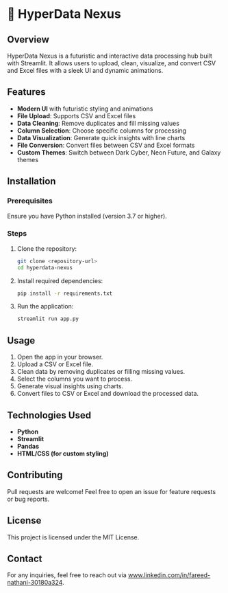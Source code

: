 # 🚀 HyperData Nexus

## Overview
HyperData Nexus is a futuristic and interactive data processing hub built with Streamlit. It allows users to upload, clean, visualize, and convert CSV and Excel files with a sleek UI and dynamic animations.

## Features
- **Modern UI** with futuristic styling and animations
- **File Upload**: Supports CSV and Excel files
- **Data Cleaning**: Remove duplicates and fill missing values
- **Column Selection**: Choose specific columns for processing
- **Data Visualization**: Generate quick insights with line charts
- **File Conversion**: Convert files between CSV and Excel formats
- **Custom Themes**: Switch between Dark Cyber, Neon Future, and Galaxy themes

## Installation
### Prerequisites
Ensure you have Python installed (version 3.7 or higher).

### Steps
1. Clone the repository:
   ```bash
   git clone <repository-url>
   cd hyperdata-nexus
   ```
2. Install required dependencies:
   ```bash
   pip install -r requirements.txt
   ```
3. Run the application:
   ```bash
   streamlit run app.py
   ```

## Usage
1. Open the app in your browser.
2. Upload a CSV or Excel file.
3. Clean data by removing duplicates or filling missing values.
4. Select the columns you want to process.
5. Generate visual insights using charts.
6. Convert files to CSV or Excel and download the processed data.

## Technologies Used
- **Python**
- **Streamlit**
- **Pandas**
- **HTML/CSS (for custom styling)**

## Contributing
Pull requests are welcome! Feel free to open an issue for feature requests or bug reports.

## License
This project is licensed under the MIT License.

## Contact
For any inquiries, feel free to reach out via www.linkedin.com/in/fareed-nathani-30180a324.

